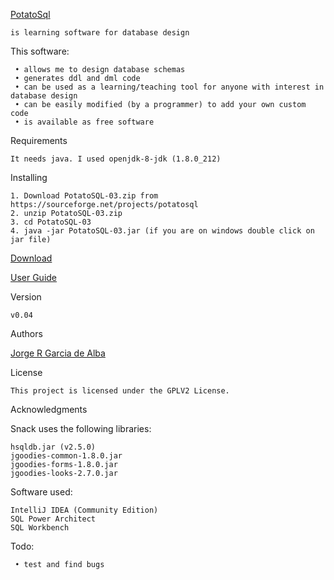 [PotatoSql](https://x-jrga.github.io/potatosql "PotatoSql: Database Design and Code Generation Software")

    is learning software for database design

This software:

     • allows me to design database schemas
     • generates ddl and dml code
     • can be used as a learning/teaching tool for anyone with interest in database design
     • can be easily modified (by a programmer) to add your own custom code    
     • is available as free software
      
Requirements

    It needs java. I used openjdk-8-jdk (1.8.0_212)

Installing

    1. Download PotatoSQL-03.zip from https://sourceforge.net/projects/potatosql
    2. unzip PotatoSQL-03.zip
    3. cd PotatoSQL-03
    4. java -jar PotatoSQL-03.jar (if you are on windows double click on jar file)
    
[Download](https://sourceforge.net/projects/potatosql "PotatoSql: Database Design and Code Generation Software")

[User Guide](https://x-jrga.github.io/potatosql "PotatoSql: Database Design and Code Generation Software")

Version
 
    v0.04

Authors

[Jorge R Garcia de Alba](https://x-jrga.github.io "Jorge R Garcia de Alba")

License

    This project is licensed under the GPLV2 License.

Acknowledgments

Snack uses the following libraries:

    hsqldb.jar (v2.5.0)
    jgoodies-common-1.8.0.jar
    jgoodies-forms-1.8.0.jar
    jgoodies-looks-2.7.0.jar   

Software used:

    IntelliJ IDEA (Community Edition)
    SQL Power Architect
    SQL Workbench

Todo:

     • test and find bugs    

